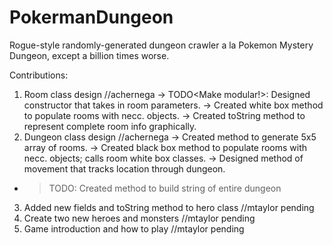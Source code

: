 # PokermanDungeon
Rogue-style randomly-generated dungeon crawler a la Pokemon Mystery Dungeon, except a billion times worse.

Contributions:
1. Room class design //achernega
  -> TODO<Make modular!>: Designed constructor that takes in room parameters. 
  -> Created white box method to populate rooms with necc. objects.
  -> Created toString method to represent complete room info graphically.
2. Dungeon class design //achernega
  -> Created method to generate 5x5 array of rooms.
  -> Created black box method to populate rooms with necc. objects; calls room white box classes.
  -> Designed method of movement that tracks location through dungeon.
  - > TODO: Created method to build string of entire dungeon
3. Added new fields and toString method to hero class //mtaylor pending
4. Create two new heroes and monsters //mtaylor pending
5. Game introduction and how to play //mtaylor pending
